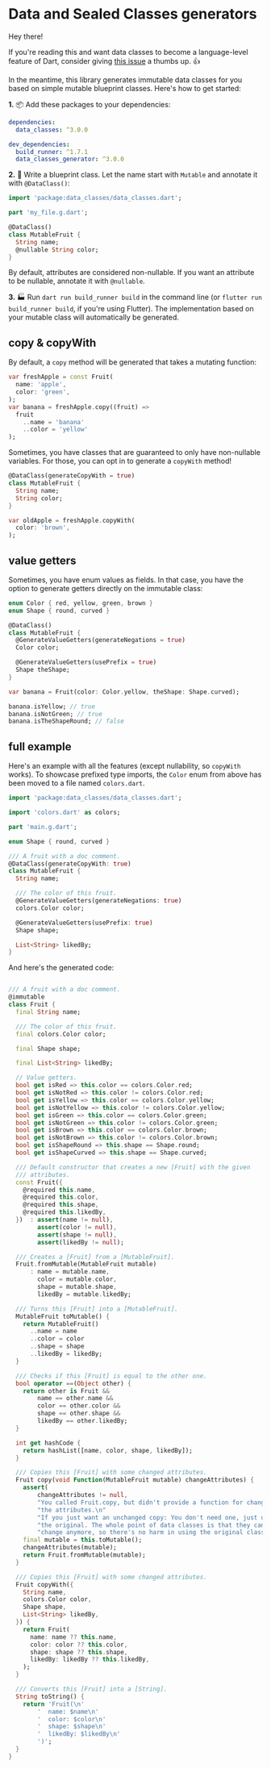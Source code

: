# Data and Sealed Classes generators
Hey there!

If you're reading this and want data classes to become a language-level feature
of Dart, consider giving
[this issue](https://github.com/dart-lang/language/issues/314) a thumbs up. 👍

In the meantime, this library generates immutable data classes for you based on
simple mutable blueprint classes. Here's how to get started:

**1.** 📦 Add these packages to your dependencies:

```yaml
dependencies:
  data_classes: ^3.0.0

dev_dependencies:
  build_runner: ^1.7.1
  data_classes_generator: ^3.0.0
```

**2.** 🧬 Write a blueprint class. Let the name start with `Mutable` and
annotate it with `@DataClass()`:

```dart
import 'package:data_classes/data_classes.dart';

part 'my_file.g.dart';

@DataClass()
class MutableFruit {
  String name;
  @nullable String color;
}
```

By default, attributes are considered non-nullable. If you want an attribute to
be nullable, annotate it with `@nullable`.

**3.** 🏭 Run `dart run build_runner build` in the command line (or
`flutter run build_runner build`, if you're using Flutter). The
implementation based on your mutable class will automatically be generated.

## copy & copyWith

By default, a `copy` method will be generated that takes a mutating function:

```dart
var freshApple = const Fruit(
  name: 'apple',
  color: 'green',
);
var banana = freshApple.copy((fruit) =>
  fruit
    ..name = 'banana'
    ..color = 'yellow'
);
```

Sometimes, you have classes that are guaranteed to only have non-nullable variables. For those, you can opt in to generate a `copyWith` method!

```dart
@DataClass(generateCopyWith = true)
class MutableFruit {
  String name;
  String color;
}

var oldApple = freshApple.copyWith(
  color: 'brown',
);
```

## value getters

Sometimes, you have enum values as fields. In that case, you have the option to generate getters directly on the immutable class:

```dart
enum Color { red, yellow, green, brown }
enum Shape { round, curved }

@DataClass()
class MutableFruit {
  @GenerateValueGetters(generateNegations = true)
  Color color;

  @GenerateValueGetters(usePrefix = true)
  Shape theShape;
}

var banana = Fruit(color: Color.yellow, theShape: Shape.curved);

banana.isYellow; // true
banana.isNotGreen; // true
banana.isTheShapeRound; // false
```

## full example

Here's an example with all the features (except nullability, so `copyWith` works). To showcase prefixed type imports, the `Color` enum from above has been moved to a file named `colors.dart`.

```dart
import 'package:data_classes/data_classes.dart';

import 'colors.dart' as colors;

part 'main.g.dart';

enum Shape { round, curved }

/// A fruit with a doc comment.
@DataClass(generateCopyWith: true)
class MutableFruit {
  String name;

  /// The color of this fruit.
  @GenerateValueGetters(generateNegations: true)
  colors.Color color;

  @GenerateValueGetters(usePrefix: true)
  Shape shape;

  List<String> likedBy;
}
```

And here's the generated code:

```dart

/// A fruit with a doc comment.
@immutable
class Fruit {
  final String name;

  /// The color of this fruit.
  final colors.Color color;

  final Shape shape;

  final List<String> likedBy;

  // Value getters.
  bool get isRed => this.color == colors.Color.red;
  bool get isNotRed => this.color != colors.Color.red;
  bool get isYellow => this.color == colors.Color.yellow;
  bool get isNotYellow => this.color != colors.Color.yellow;
  bool get isGreen => this.color == colors.Color.green;
  bool get isNotGreen => this.color != colors.Color.green;
  bool get isBrown => this.color == colors.Color.brown;
  bool get isNotBrown => this.color != colors.Color.brown;
  bool get isShapeRound => this.shape == Shape.round;
  bool get isShapeCurved => this.shape == Shape.curved;

  /// Default constructor that creates a new [Fruit] with the given
  /// attributes.
  const Fruit({
    @required this.name,
    @required this.color,
    @required this.shape,
    @required this.likedBy,
  })  : assert(name != null),
        assert(color != null),
        assert(shape != null),
        assert(likedBy != null);

  /// Creates a [Fruit] from a [MutableFruit].
  Fruit.fromMutable(MutableFruit mutable)
      : name = mutable.name,
        color = mutable.color,
        shape = mutable.shape,
        likedBy = mutable.likedBy;

  /// Turns this [Fruit] into a [MutableFruit].
  MutableFruit toMutable() {
    return MutableFruit()
      ..name = name
      ..color = color
      ..shape = shape
      ..likedBy = likedBy;
  }

  /// Checks if this [Fruit] is equal to the other one.
  bool operator ==(Object other) {
    return other is Fruit &&
        name == other.name &&
        color == other.color &&
        shape == other.shape &&
        likedBy == other.likedBy;
  }

  int get hashCode {
    return hashList([name, color, shape, likedBy]);
  }

  /// Copies this [Fruit] with some changed attributes.
  Fruit copy(void Function(MutableFruit mutable) changeAttributes) {
    assert(
        changeAttributes != null,
        "You called Fruit.copy, but didn't provide a function for changing "
        "the attributes.\n"
        "If you just want an unchanged copy: You don't need one, just use "
        "the original. The whole point of data classes is that they can't "
        "change anymore, so there's no harm in using the original class.");
    final mutable = this.toMutable();
    changeAttributes(mutable);
    return Fruit.fromMutable(mutable);
  }

  /// Copies this [Fruit] with some changed attributes.
  Fruit copyWith({
    String name,
    colors.Color color,
    Shape shape,
    List<String> likedBy,
  }) {
    return Fruit(
      name: name ?? this.name,
      color: color ?? this.color,
      shape: shape ?? this.shape,
      likedBy: likedBy ?? this.likedBy,
    );
  }

  /// Converts this [Fruit] into a [String].
  String toString() {
    return 'Fruit(\n'
        '  name: $name\n'
        '  color: $color\n'
        '  shape: $shape\n'
        '  likedBy: $likedBy\n'
        ')';
  }
}
```

